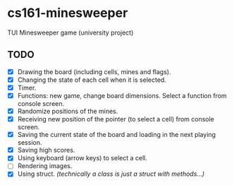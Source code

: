 # cs161-minesweeper
TUI Minesweeper game (university project)

## TODO
- [x] Drawing the board (including cells, mines and flags).
- [x] Changing the state of each cell when it is selected.
- [x] Timer.
- [x] Functions: new game, change board dimensions. Select a function from console screen.
- [x] Randomize positions of the mines.
- [x] Receiving new position of the pointer (to select a cell) from console screen.
- [x] Saving the current state of the board and loading in the next playing session.
- [x] Saving high scores.
- [x] Using keyboard (arrow keys) to select a cell.
- [ ] Rendering images.
- [x] Using struct. *(technically a class is just a struct with methods...)*
